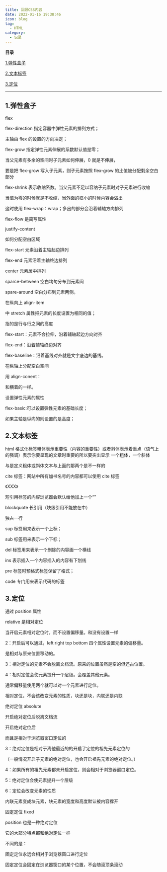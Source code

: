 ```yaml
---
title: 回顾CSS内容
date: 2022-01-16 19:38:46
icon: blog
tag:
  - HTML
category:
  - 记录
---
```


<!--more-->

**目录**

[1.弹性盒子](#1.%E5%BC%B9%E6%80%A7%E7%9B%92%E5%AD%90)

[2.文本标签](#2.%E6%96%87%E6%9C%AC%E6%A0%87%E7%AD%BE)

[3.定位](#3.%E5%AE%9A%E4%BD%8D)

---

## 1.弹性盒子

flex

flex-direction 指定容器中弹性元素的排列方式；

主轴由 flex 的设置的方向决定；

flex-grow 指定弹性元素伸展的系数默认值是零；

当父元素有多余的空间时子元素如何伸展，0 就是不伸展，

要是把 flex-grow 写入子元素，则子元素按照 flex-grow 的比值被分配剩余空白部分

flex-shrink 表示收缩系数。当父元素不足以容纳子元素时对子元素进行收缩

当值为零的时候就是不收缩，当外面的框小的时候内容会溢出

这时使用 flex-wrap：wrap；多出的部分会沿着辅轴方向排列

flex-flow 是简写属性

justify-content

如何分配空白区域

flex-start 元素沿着主轴起边排列

flex-end 元素沿着主轴终边排列

center 元素居中排列

sparce-between 空白均匀分布到元素间

spare-around 空白分布到元素两侧。

在纵向上 align-item

中 stretch 属性把元素的长度设置为相同的值；

指的是行与行之间的高度

flex-start：元素不会拉伸，沿着辅轴起边方向对齐

flex-end：沿着辅轴终边对齐

flex-baseline：沿着基线对齐就是文字底边的基线。

在纵轴上分配空白空间

用 align-conent：

和横着的一样。

设置弹性元素的属性

flex-basic:可以设置弹性元素的基础长度；

如果主轴是纵向的则设置的是高度；

## 2.文本标签

html 格式化标签粗体表示重要性（内容的重要性）或者斜体表示着重点（语气上的强调）表示你要呈现的文章时重要的所以要突出显示 一个粗体，一个斜体

与是定义粗体或斜体文本与上面的那两个是不一样的

cite 标签：网站中所有加书名号的内容都可以使用 cite 标签

《XXX》

短引用标签的内容浏览器会默认给他加上一个“”

blockquote 长引用（块级引用不能放在中）

独占一行

sup 标签用来表示一个上标；

sub 标签用来表示一个下标；

del 标签用来表示一个删除的内容画一个横线

ins 表示插入一个内容插入的内容有下划线

pre 标签时预格式标签保留了格式；

code 专门用来表示代码的标签

## 3.定位

通过 position 属性

relative 是相对定位

当开启元素相对定位时，而不设置偏移量。和没有设置一样

2：开启后可以通过，left right top bottom 四个属性设置元素的偏移量。

是相对与原来位置移动的。

3：相对定位的元素不会脱离文档流。原来的位置虽然是空的但还占位置。

4：相对定位会使元素提升一个层级。会覆盖其他元素。

通常偏移量使用两个就可以对一个元素进行定位。

相对定位，不会该改变元素的性质，块还是块，内联还是内联

绝对定位 absolute

开启绝对定位后脱离文档流

开启绝对定位后

而且是相对于浏览器窗口定位的

3：绝对定位是相对于离他最近的的开启了定位的祖先元素定位的

（一般情况开启子元素的绝对定位，也会开启祖先元素的绝对定位。）

4：如果所有的祖先元素都未开启定位，则会相对于浏览器窗口定位。

5：绝对定位会使元素提升一个层级

6：定位会改变元素的性质

内联元素变成块元素，块元素的宽度和高度默认被内容撑开

固定定位 fixed

position 也是一种绝对定位

它的大部分特点都和绝对定位一样

不同的是：

固定定位永远会相对于浏览器窗口进行定位

固定定位会固定在浏览器窗口的某个位置，不会随滚顶条滚动
